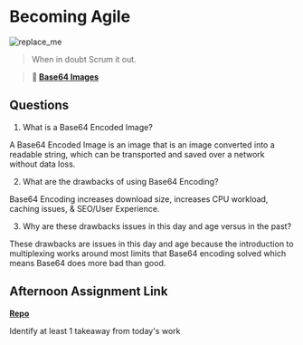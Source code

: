 # Becoming Agile

![replace_me](https://codeworks.blob.core.windows.net/public/assets/img/illustrations/placeholder.svg)

> When in doubt Scrum it out.

> **📖 [Base64 Images](https://codeworksacademy.com/fs-student-guide/resources/wk8-9/06-Base64)**

## Questions

1. What is a Base64 Encoded Image?

A Base64 Encoded Image is an image that is an image converted into a readable string, which can be transported and saved over a network without data loss.

2. What are the drawbacks of using Base64 Encoding?

Base64 Encoding increases download size, increases CPU workload, caching issues, & SEO/User Experience.

3. Why are these drawbacks issues in this day and age versus in the past?

These drawbacks are issues in this day and age because the introduction to multiplexing works around most limits that Base64 encoding solved which means Base64 does more bad than good.

## Afternoon Assignment Link

**[Repo](https://github.com/Casey1224/LeaderBoard)**

Identify at least 1 takeaway from today's work

